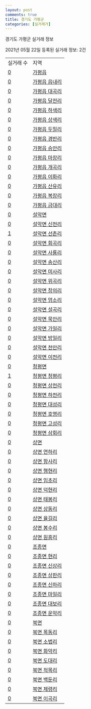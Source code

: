 ```yaml
---
layout: post
comments: true
title: 경기도 가평군
categories: [실거래가]
---
```


경기도 가평군 실거래 정보

2021년 05월 22일 등록된 실거래 정보: 2건


<table>
  <tr>
    <td>실거래 수</td>
    <td>지역</td>
  </tr>

  
  <tr>
    <td><a href="4182025000.html">0</a></td>
    <td><a href="4182025000.html">가평읍</a></td>
  </tr>
    

  <tr>
    <td><a href="4182025021.html">0</a></td>
    <td><a href="4182025021.html">가평읍 읍내리</a></td>
  </tr>
    

  <tr>
    <td><a href="4182025022.html">0</a></td>
    <td><a href="4182025022.html">가평읍 대곡리</a></td>
  </tr>
    

  <tr>
    <td><a href="4182025023.html">0</a></td>
    <td><a href="4182025023.html">가평읍 달전리</a></td>
  </tr>
    

  <tr>
    <td><a href="4182025024.html">0</a></td>
    <td><a href="4182025024.html">가평읍 하색리</a></td>
  </tr>
    

  <tr>
    <td><a href="4182025025.html">0</a></td>
    <td><a href="4182025025.html">가평읍 상색리</a></td>
  </tr>
    

  <tr>
    <td><a href="4182025026.html">0</a></td>
    <td><a href="4182025026.html">가평읍 두밀리</a></td>
  </tr>
    

  <tr>
    <td><a href="4182025027.html">0</a></td>
    <td><a href="4182025027.html">가평읍 경반리</a></td>
  </tr>
    

  <tr>
    <td><a href="4182025028.html">0</a></td>
    <td><a href="4182025028.html">가평읍 승안리</a></td>
  </tr>
    

  <tr>
    <td><a href="4182025029.html">0</a></td>
    <td><a href="4182025029.html">가평읍 마장리</a></td>
  </tr>
    

  <tr>
    <td><a href="4182025030.html">0</a></td>
    <td><a href="4182025030.html">가평읍 개곡리</a></td>
  </tr>
    

  <tr>
    <td><a href="4182025031.html">0</a></td>
    <td><a href="4182025031.html">가평읍 이화리</a></td>
  </tr>
    

  <tr>
    <td><a href="4182025032.html">0</a></td>
    <td><a href="4182025032.html">가평읍 산유리</a></td>
  </tr>
    

  <tr>
    <td><a href="4182025033.html">0</a></td>
    <td><a href="4182025033.html">가평읍 복장리</a></td>
  </tr>
    

  <tr>
    <td><a href="4182025034.html">0</a></td>
    <td><a href="4182025034.html">가평읍 금대리</a></td>
  </tr>
    

  <tr>
    <td><a href="4182031000.html">0</a></td>
    <td><a href="4182031000.html">설악면</a></td>
  </tr>
    

  <tr>
    <td><a href="4182031021.html">0</a></td>
    <td><a href="4182031021.html">설악면 신천리</a></td>
  </tr>
    

  <tr>
    <td><a href="4182031022.html">1</a></td>
    <td><a href="4182031022.html">설악면 선촌리</a></td>
  </tr>
    

  <tr>
    <td><a href="4182031023.html">0</a></td>
    <td><a href="4182031023.html">설악면 회곡리</a></td>
  </tr>
    

  <tr>
    <td><a href="4182031024.html">0</a></td>
    <td><a href="4182031024.html">설악면 사룡리</a></td>
  </tr>
    

  <tr>
    <td><a href="4182031025.html">0</a></td>
    <td><a href="4182031025.html">설악면 송산리</a></td>
  </tr>
    

  <tr>
    <td><a href="4182031026.html">0</a></td>
    <td><a href="4182031026.html">설악면 미사리</a></td>
  </tr>
    

  <tr>
    <td><a href="4182031027.html">0</a></td>
    <td><a href="4182031027.html">설악면 위곡리</a></td>
  </tr>
    

  <tr>
    <td><a href="4182031028.html">0</a></td>
    <td><a href="4182031028.html">설악면 창의리</a></td>
  </tr>
    

  <tr>
    <td><a href="4182031029.html">0</a></td>
    <td><a href="4182031029.html">설악면 엄소리</a></td>
  </tr>
    

  <tr>
    <td><a href="4182031030.html">0</a></td>
    <td><a href="4182031030.html">설악면 설곡리</a></td>
  </tr>
    

  <tr>
    <td><a href="4182031031.html">0</a></td>
    <td><a href="4182031031.html">설악면 묵안리</a></td>
  </tr>
    

  <tr>
    <td><a href="4182031032.html">0</a></td>
    <td><a href="4182031032.html">설악면 가일리</a></td>
  </tr>
    

  <tr>
    <td><a href="4182031033.html">0</a></td>
    <td><a href="4182031033.html">설악면 방일리</a></td>
  </tr>
    

  <tr>
    <td><a href="4182031034.html">0</a></td>
    <td><a href="4182031034.html">설악면 천안리</a></td>
  </tr>
    

  <tr>
    <td><a href="4182031035.html">0</a></td>
    <td><a href="4182031035.html">설악면 이천리</a></td>
  </tr>
    

  <tr>
    <td><a href="4182032500.html">0</a></td>
    <td><a href="4182032500.html">청평면</a></td>
  </tr>
    

  <tr>
    <td><a href="4182032521.html">1</a></td>
    <td><a href="4182032521.html">청평면 청평리</a></td>
  </tr>
    

  <tr>
    <td><a href="4182032522.html">0</a></td>
    <td><a href="4182032522.html">청평면 상천리</a></td>
  </tr>
    

  <tr>
    <td><a href="4182032523.html">0</a></td>
    <td><a href="4182032523.html">청평면 하천리</a></td>
  </tr>
    

  <tr>
    <td><a href="4182032524.html">0</a></td>
    <td><a href="4182032524.html">청평면 대성리</a></td>
  </tr>
    

  <tr>
    <td><a href="4182032525.html">0</a></td>
    <td><a href="4182032525.html">청평면 호명리</a></td>
  </tr>
    

  <tr>
    <td><a href="4182032526.html">0</a></td>
    <td><a href="4182032526.html">청평면 고성리</a></td>
  </tr>
    

  <tr>
    <td><a href="4182032527.html">0</a></td>
    <td><a href="4182032527.html">청평면 삼회리</a></td>
  </tr>
    

  <tr>
    <td><a href="4182033000.html">0</a></td>
    <td><a href="4182033000.html">상면</a></td>
  </tr>
    

  <tr>
    <td><a href="4182033021.html">0</a></td>
    <td><a href="4182033021.html">상면 연하리</a></td>
  </tr>
    

  <tr>
    <td><a href="4182033022.html">0</a></td>
    <td><a href="4182033022.html">상면 항사리</a></td>
  </tr>
    

  <tr>
    <td><a href="4182033023.html">0</a></td>
    <td><a href="4182033023.html">상면 행현리</a></td>
  </tr>
    

  <tr>
    <td><a href="4182033024.html">0</a></td>
    <td><a href="4182033024.html">상면 임초리</a></td>
  </tr>
    

  <tr>
    <td><a href="4182033025.html">0</a></td>
    <td><a href="4182033025.html">상면 덕현리</a></td>
  </tr>
    

  <tr>
    <td><a href="4182033026.html">0</a></td>
    <td><a href="4182033026.html">상면 태봉리</a></td>
  </tr>
    

  <tr>
    <td><a href="4182033027.html">0</a></td>
    <td><a href="4182033027.html">상면 상동리</a></td>
  </tr>
    

  <tr>
    <td><a href="4182033028.html">0</a></td>
    <td><a href="4182033028.html">상면 율길리</a></td>
  </tr>
    

  <tr>
    <td><a href="4182033029.html">0</a></td>
    <td><a href="4182033029.html">상면 봉수리</a></td>
  </tr>
    

  <tr>
    <td><a href="4182033030.html">0</a></td>
    <td><a href="4182033030.html">상면 원흥리</a></td>
  </tr>
    

  <tr>
    <td><a href="4182034500.html">0</a></td>
    <td><a href="4182034500.html">조종면</a></td>
  </tr>
    

  <tr>
    <td><a href="4182034521.html">0</a></td>
    <td><a href="4182034521.html">조종면 현리</a></td>
  </tr>
    

  <tr>
    <td><a href="4182034522.html">0</a></td>
    <td><a href="4182034522.html">조종면 신상리</a></td>
  </tr>
    

  <tr>
    <td><a href="4182034524.html">0</a></td>
    <td><a href="4182034524.html">조종면 상판리</a></td>
  </tr>
    

  <tr>
    <td><a href="4182034525.html">0</a></td>
    <td><a href="4182034525.html">조종면 신하리</a></td>
  </tr>
    

  <tr>
    <td><a href="4182034526.html">0</a></td>
    <td><a href="4182034526.html">조종면 마일리</a></td>
  </tr>
    

  <tr>
    <td><a href="4182034527.html">0</a></td>
    <td><a href="4182034527.html">조종면 대보리</a></td>
  </tr>
    

  <tr>
    <td><a href="4182034528.html">0</a></td>
    <td><a href="4182034528.html">조종면 운악리</a></td>
  </tr>
    

  <tr>
    <td><a href="4182035000.html">0</a></td>
    <td><a href="4182035000.html">북면</a></td>
  </tr>
    

  <tr>
    <td><a href="4182035021.html">0</a></td>
    <td><a href="4182035021.html">북면 목동리</a></td>
  </tr>
    

  <tr>
    <td><a href="4182035022.html">0</a></td>
    <td><a href="4182035022.html">북면 소법리</a></td>
  </tr>
    

  <tr>
    <td><a href="4182035023.html">0</a></td>
    <td><a href="4182035023.html">북면 화악리</a></td>
  </tr>
    

  <tr>
    <td><a href="4182035024.html">0</a></td>
    <td><a href="4182035024.html">북면 도대리</a></td>
  </tr>
    

  <tr>
    <td><a href="4182035025.html">0</a></td>
    <td><a href="4182035025.html">북면 적목리</a></td>
  </tr>
    

  <tr>
    <td><a href="4182035026.html">0</a></td>
    <td><a href="4182035026.html">북면 백둔리</a></td>
  </tr>
    

  <tr>
    <td><a href="4182035027.html">0</a></td>
    <td><a href="4182035027.html">북면 제령리</a></td>
  </tr>
    

  <tr>
    <td><a href="4182035028.html">0</a></td>
    <td><a href="4182035028.html">북면 이곡리</a></td>
  </tr>
    


</table>
    